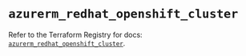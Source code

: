# `azurerm_redhat_openshift_cluster`

Refer to the Terraform Registry for docs: [`azurerm_redhat_openshift_cluster`](https://registry.terraform.io/providers/hashicorp/azurerm/3.103.0/docs/resources/redhat_openshift_cluster).
